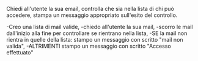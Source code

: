 Chiedi all'utente la sua email,
controlla che sia nella lista di chi può accedere,
stampa un messaggio appropriato sull'esito del controllo.

-Creo una lista di mail valide,
-chiedo all'utente la sua mail,
-scorro le mail dall'inizio alla fine per controllare se rientrano nella lista,
-SE la mail non rientra in quelle della lista:
stampo un messaggio con scritto "mail non valida",
-ALTRIMENTI stampo un messaggio con scritto "Accesso effettuato"
